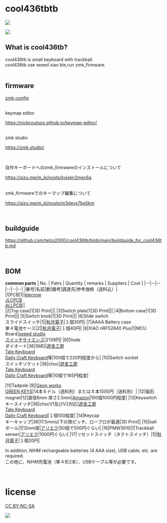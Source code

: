 # cool436tbtb


![](img/img00002.jpg)

![](img/img00001.jpg)

## What is cool436tb?

cool436tb is small keyboard with trackball.
<br>
cool436tb use seeed xiao ble,run zmk_firmware.
<br>
<br>

## firmware

[zmk-config](https://github.com/telzo2000/zmk-config-cool436tb)

<br>
keymap editor

https://nickcoutsos.github.io/keymap-editor/

<br>
zmk studio

https://zmk.studio/

<br>

自作キーボードへのzmk_firmwareのインストールについて

https://sizu.me/m_ki/posts/kvixkn2mec6a

<br>
zmk_firmwareでのキーマップ編集について

https://sizu.me/m_ki/posts/m3devs7be5km

<br>

## buildguide

https://github.com/telzo2000/cool436tb/blob/main/buildguide_for_cool436tb.md


<br>

## BOM

<b>common parts</b>
| No. | Patrs | Quantity | remarks | Suppliers | Cost |
|--|--|--|--|--|--|
|番号|名前|数|備考|調達先|参考価格（送料込）|<br>
|1|PCB|1||[elecrow](https://www.elecrow.com)<br>[JLCPCB](https://jlcpcb.com)<br>[ALLPCB](https://www.allpcb.com)||<br>
|2|Top case|1|3D Print|||
|3|Switch plate|1|3D Print|||
|4|Bottom case|1|3D Print|||
|5|Switch knob|1|3D Print|||
|6|Slide switch<br>スライドスイッチ|1||[秋月電子](https://akizukidenshi.com/catalog/g/g115370/)|１個30円|
|7|AAAA Battery case<br>単４電池ケース|2||[秋月電子](https://akizukidenshi.com/catalog/g/g102670/)|１個40円|
|8|XIAO nRF52840 Plus|1|MCU Board|[seeed studio](https://www.seeedstudio.com/Seeed-Studio-XIAO-nRF52840-Plus-p-6359.html)<br>[スイッチサイエンス](https://www.switch-science.com/products/10468?srsltid=AfmBOop922ZEHWC7FqFZZKFmG-2YqUAAqYu5usYdPweG1f1-7KqjcMUV)|2139円|
|9|Diode<br>ダイオード|36|SMD|[遊舎工房](https://yushakobo.jp)<br>[Talp Keyboard](https://talpkeyboard.net)<br>[Daily Craft Keyboard](https://shop.dailycraft.jp)等|100個で220円程度から|
|10|Switch socket<br>スイッチソケット|36|choc|[遊舎工房](https://yushakobo.jp)<br>[Talp Keyboard](https://talpkeyboard.net)<br>[Daily Craft Keyboard](https://shop.dailycraft.jp)等|10個で165円程度|

|11|Tadpole |9||[Geon works](https://geon.works/products/tadpole)<br>[GREEN KEYS](https://shop.green-keys.info/products/tadpole)|14本６ドル（送料別）または８本1500円（送料別）|
|12|磁石<br>magnet|12|直径6mm 厚さ2.5mm|[Amazon](https://www.amazon.co.jp/ネオジム磁石マグネット-厚さ3mm、直径6mm-100個-キッチン用品-お絵かきボード/dp/B0DBVDYWMZ?pd_rd_w=XFlUT&content-id=amzn1.sym.dda44ccf-639a-4efd-aff3-76822c86cb09&pf_rd_p=dda44ccf-639a-4efd-aff3-76822c86cb09&pf_rd_r=5HZ6E1FJKZPQSEBZ5BDH&pd_rd_wg=PHCbF&pd_rd_r=e9e131a8-a5d9-4404-851b-3d1f65d4a93f&pd_rd_i=B0DBVDYWMZ&psc=1&ref_=pd_bap_d_grid_rp_0_7_pr_t)|100個1000円程度|
|13|Keyswitch<br>キースイッチ|36|chocV1及びV2対応|[遊舎工房](https://yushakobo.jp)<br>[Talp Keyboard](https://talpkeyboard.net)<br>[Daily Craft Keyboard](https://shop.dailycraft.jp)|１個100程度|
|14|Keycap<br>キーキャップ|36|17.5mm以下の狭ピッチ、ロープロが最適|3D Print||
|15|ball<br>ボール|1|12mm球|[アリエク](https://ja.aliexpress.com/item/1005004971601859.html?spm=a2g0o.order_list.order_list_main.40.1af1585acsTIVI&gatewayAdapt=glo2jpn)|50個で500円ぐらい|
|16|PMW3610|1|Trackball senser|[アリエク](https://ja.aliexpress.com/item/1005007622547772.html?spm=a2g0o.order_list.order_list_main.45.72e8585aVqU7cH&gatewayAdapt=glo2jpn)|1000円ぐらい|
|17|リセットスイッチ（タクトスイッチ）|1||[秋月電子](https://akizukidenshi.com/catalog/g/g108073/)|１個20円|


In addition, NiHM rechargeable batteries (4 AAA size), USB cable, etc. are required.
<br>
この他に、NiHM充電池（単４形2本）、USBケーブル等が必要です。
<br>

<br>





# license

[CC BY-NC-SA](https://creativecommons.org/licenses/by-nc-sa/4.0/deed.ja)

![](img/by-nc-sa.png)
